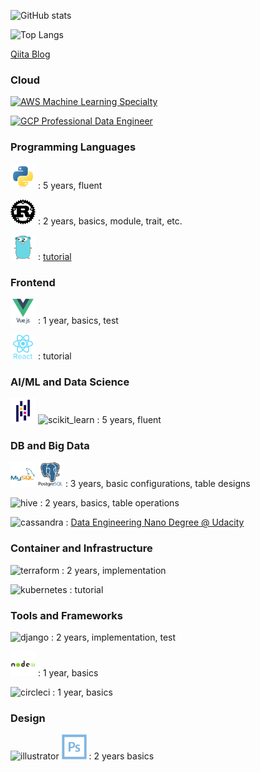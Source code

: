 ![GitHub stats](https://github-readme-stats.vercel.app/api?username=ieiriyuki&show_icons=true&theme=tokyonight)

![Top Langs](https://github-readme-stats.vercel.app/api/top-langs/?username=ieiriyuki&layout=compact&langs_count=6&hide=jupyter%20notebook,css,DIGITAL%20Command%20Language)

[Qiita Blog](https://qiita.com/ieiringoo)

<h3>Cloud</h3>

<p>
  <a href="https://www.credly.com/badges/94aed98c-03b3-4236-9700-e93258eed906/public_url">
    <img src="https://images.credly.com/size/220x220/images/778bde6c-ad1c-4312-ac33-2fa40d50a147/image.png" alt="AWS Machine Learning Specialty" width=80>
  </a>
</p>

<p>
  <a href="https://www.credential.net/21b2b0f4-ae11-4042-a72b-6366bbc8ad84" target="_blank" rel="noreferrer">
    <img src="https://templates.images.credential.net/16590189412502689960209276019161.png" alt="GCP Professional Data Engineer" width=80 />
  </a>
</p>

<h3 align="left">Programming Languages</h3>

<p>
  <img src="https://raw.githubusercontent.com/devicons/devicon/master/icons/python/python-original.svg" alt="python"
      width="40" height="40" /> : 5 years, fluent
</p>
<p>
  <img src="https://raw.githubusercontent.com/devicons/devicon/master/icons/rust/rust-plain.svg" alt="rust" width="40"
      height="40" /> : 2 years, basics, module, trait, etc.
</p>
<p>
  <img src="https://raw.githubusercontent.com/devicons/devicon/master/icons/go/go-original.svg" alt="go" width="40"
      height="40"/> : <a href="https://github.com/ieiriyuki/golearn">tutorial</a>
</p>

<h3>Frontend</h3>
<p>
  <img src="https://raw.githubusercontent.com/devicons/devicon/master/icons/vuejs/vuejs-original-wordmark.svg"
      alt="vuejs" width="40" height="40" /> : 1 year, basics, test
</p>
<p>
  <img src="https://raw.githubusercontent.com/devicons/devicon/master/icons/react/react-original-wordmark.svg"
      alt="react" width="40" height="40" /> : tutorial
</p>

<h3>AI/ML and Data Science</h3>
<p>
  <img src="https://raw.githubusercontent.com/devicons/devicon/2ae2a900d2f041da66e950e4d48052658d850630/icons/pandas/pandas-original.svg"
       alt="pandas" width="40" height="40" /> <img src="https://upload.wikimedia.org/wikipedia/commons/0/05/Scikit_learn_logo_small.svg"
                                                   alt="scikit_learn" width="40" height="40" /> : 5 years, fluent
</p>

<h3>DB and Big Data</h3>
<p>
  <img src="https://raw.githubusercontent.com/devicons/devicon/master/icons/mysql/mysql-original-wordmark.svg"
       alt="mysql" width="40" height="40" />
  <img src="https://raw.githubusercontent.com/devicons/devicon/master/icons/postgresql/postgresql-original-wordmark.svg"
       alt="postgresql" width="40" height="40" /> : 3 years, basic configurations, table designs
</p>

<p>
  <img src="https://www.vectorlogo.zone/logos/apache_hive/apache_hive-icon.svg" alt="hive" width="40" height="40" /> : 2 years, basics, table operations
</p>

<p>
  <img src="https://www.vectorlogo.zone/logos/apache_cassandra/apache_cassandra-icon.svg" alt="cassandra" width="40" height="40" /> : 
  <a href="https://github.com/ieiriyuki/ud_data_engineer/tree/master/project2">
    Data Engineering Nano Degree @ Udacity
  </a>
</p>

<h3>Container and Infrastructure</h3>

<p>
  <img src="https://www.datocms-assets.com/2885/1620155116-brandhcterraformverticalcolor.svg" alt="terraform" width=40 /> : 2 years, implementation
</p>

<p>
  <img src="https://www.vectorlogo.zone/logos/kubernetes/kubernetes-icon.svg" alt="kubernetes" width="40"
      height="40" /> : tutorial
</p>

<h3>Tools and Frameworks</h3>

<p>
  <img src="https://cdn.worldvectorlogo.com/logos/django.svg" alt="django" width="40" height="40" /> : 2 years, implementation, test
</p>
<p>
  <img src="https://raw.githubusercontent.com/devicons/devicon/master/icons/nodejs/nodejs-original-wordmark.svg"
      alt="nodejs" width="40" height="40" /> : 1 year, basics
</p>
<p>
  <img src="https://www.vectorlogo.zone/logos/circleci/circleci-icon.svg" alt="circleci" width="40" height="40" /> : 1 year, basics
</p>

<h3>Design</h3>
<p>
  <img src="https://www.vectorlogo.zone/logos/adobe_illustrator/adobe_illustrator-icon.svg" alt="illustrator"
       width="40" height="40" /> <img src="https://raw.githubusercontent.com/devicons/devicon/master/icons/photoshop/photoshop-line.svg"
       alt="photoshop" width="40" height="40" /> : 2 years basics
</p>
